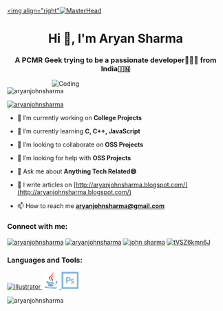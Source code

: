 [<img align="right"![MasterHead](https://developers.giphy.com/branch/master/static/why_4-dbf60f160acb0c6f22c6260bd3a8c6b5.gif)](https://aryanjohnsharma.blogspot.com)
<h1 align="center">Hi 👋, I'm Aryan Sharma</h1>
<h3 align="center">A PCMR Geek trying to be a passionate developer👨🏽‍💻 from India🇮🇳 </h3>
<img align="right" alt="Coding" width="400" src="https://cdn.dribbble.com/users/176039/screenshots/3081690/tna-dribbble-01.gif">

<p align="left"> <img src="https://komarev.com/ghpvc/?username=aryanjohnsharma&label=Profile%20views&color=0e75b6&style=flat" alt="aryanjohnsharma" /> </p>

<p align="left"> <a href="https://twitter.com/aryanjohnsharma" target="blank"><img src="https://img.shields.io/twitter/follow/aryanjohnsharma?logo=twitter&style=for-the-badge" alt="aryanjohnsharma" /></a> </p>

- 🔭 I’m currently working on **College Projects**

- 🌱 I’m currently learning **C, C++, JavaScript**

- 👯 I’m looking to collaborate on **OSS Projects**

- 👀 I’m looking for help with **OSS Projects**

- 💬 Ask me about **Anything Tech Related😄**

- 📝 I write articles on [http://aryanjohnsharma.blogspot.com/](http://aryanjohnsharma.blogspot.com/)

- 📫 How to reach me **aryanjohnsharma@gmail.com**

<h3 align="left">Connect with me:</h3>
<p align="left">
<a href="https://twitter.com/aryanjohnsharma" target="blank"><img align="center" src="https://raw.githubusercontent.com/rahuldkjain/github-profile-readme-generator/master/src/images/icons/Social/twitter.svg" alt="aryanjohnsharma" height="30" width="40" /></a>
<a href="https://instagram.com/aryanjohnsharma" target="blank"><img align="center" src="https://raw.githubusercontent.com/rahuldkjain/github-profile-readme-generator/master/src/images/icons/Social/instagram.svg" alt="aryanjohnsharma" height="30" width="40" /></a>
<a href="https://www.youtube.com/c/john sharma" target="blank"><img align="center" src="https://raw.githubusercontent.com/rahuldkjain/github-profile-readme-generator/master/src/images/icons/Social/youtube.svg" alt="john sharma" height="30" width="40" /></a>
<a href="https://discord.gg/tVSZ6kmn6J" target="blank"><img align="center" src="https://raw.githubusercontent.com/rahuldkjain/github-profile-readme-generator/master/src/images/icons/Social/discord.svg" alt="tVSZ6kmn6J" height="30" width="40" /></a>
</p>

<h3 align="left">Languages and Tools:</h3>
<p align="left"> <a href="https://www.adobe.com/in/products/illustrator.html" target="_blank" rel="noreferrer"> <img src="https://www.vectorlogo.zone/logos/adobe_illustrator/adobe_illustrator-icon.svg" alt="illustrator" width="40" height="40"/> </a> <a href="https://www.java.com" target="_blank" rel="noreferrer"> <img src="https://raw.githubusercontent.com/devicons/devicon/master/icons/java/java-original.svg" alt="java" width="40" height="40"/> </a> <a href="https://www.photoshop.com/en" target="_blank" rel="noreferrer"> <img src="https://raw.githubusercontent.com/devicons/devicon/master/icons/photoshop/photoshop-line.svg" alt="photoshop" width="40" height="40"/> </a> </p>

<p><img align="center" src="https://github-readme-stats.vercel.app/api/top-langs?username=aryanjohnsharma&show_icons=true&locale=en&layout=compact" alt="aryanjohnsharma" /></p>
